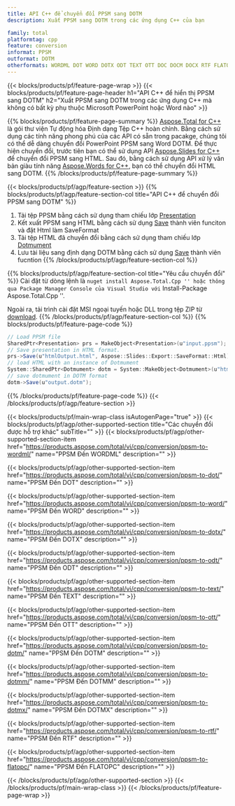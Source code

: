 ```yaml
---
title: API C++ để chuyển đổi PPSM sang DOTM
description: Xuất PPSM sang DOTM trong các ứng dụng C++ của bạn

family: total
platformtag: cpp
feature: conversion
informat: PPSM
outformat: DOTM
otherformats: WORDML DOT WORD DOTX ODT TEXT OTT DOC DOCM DOCX RTF FLATOPC
---
```

{{< blocks/products/pf/feature-page-wrap >}}
{{< blocks/products/pf/feature-page-header h1="API C++ để hiển thị PPSM sang DOTM" h2="Xuất PPSM sang DOTM trong các ứng dụng C++ mà không có bất kỳ phụ thuộc Microsoft PowerPoint hoặc Word nào" >}}

{{% blocks/products/pf/feature-page-summary %}}
[Aspose.Total for C++](https://products.aspose.com/total/cpp/) là gói thư viện Tự động hóa Định dạng Tệp C++ hoàn chỉnh. Bằng cách sử dụng các tính năng phong phú của các API có sẵn trong pacakge, chúng tôi có thể dễ dàng chuyển đổi PowerPoint PPSM sang Word DOTM. Để thực hiện chuyển đổi, trước tiên bạn có thể sử dụng API [Aspose.Slides for C++](https://products.aspose.com/slides/cpp/) để chuyển đổi PPSM sang HTML. Sau đó, bằng cách sử dụng API xử lý văn bản giàu tính năng [Aspose.Words for C++](https://products.aspose.com/words/cpp/), bạn có thể chuyển đổi HTML sang DOTM. 
{{% /blocks/products/pf/feature-page-summary  %}}

{{< blocks/products/pf/agp/feature-section >}}
{{% blocks/products/pf/agp/feature-section-col title="API C++ để chuyển đổi PPSM sang DOTM" %}}
1. Tải tệp PPSM bằng cách sử dụng tham chiếu lớp [Presentation](https://reference.aspose.com/slides/cpp/class/aspose.slides.presentation)
2. Kết xuất PPSM sang HTML bằng cách sử dụng [Save](https://reference.aspose.com/slides/cpp/class/aspose.slides.presentation#afcd59ec697bf05c10f78c3869de2ec9e) thành viên funciton và đặt Html làm SaveFormat
3. Tải tệp HTML đã chuyển đổi bằng cách sử dụng tham chiếu lớp [Dotmument](https://reference.aspose.com/words/cpp/class/aspose.words.dotmument)
4. Lưu tài liệu sang định dạng DOTM bằng cách sử dụng [Save](https://reference.aspose.com/words/cpp/class/aspose.words.dotmument#save_string) thành viên fucntion
{{% /blocks/products/pf/agp/feature-section-col %}}

{{% blocks/products/pf/agp/feature-section-col title="Yêu cầu chuyển đổi" %}}
Cài đặt từ dòng lệnh là `` nuget install Aspose.Total.Cpp '' hoặc thông qua Package Manager Console của Visual Studio với `` Install-Package Aspose.Total.Cpp ''.

Ngoài ra, tải trình cài đặt MSI ngoại tuyến hoặc DLL trong tệp ZIP từ [download](https://downloads.aspose.com/total/cpp).
{{% /blocks/products/pf/agp/feature-section-col %}}
{{% blocks/products/pf/feature-page-code %}}
```cs
// Load PPSM file
SharedPtr<Presentation> prs = MakeObject<Presentation>(u"input.ppsm");
// Save presentation in HTML format.
prs->Save(u"htmlOutput.html", Aspose::Slides::Export::SaveFormat::Html);
// load HTML with an instance of Dotmument
System::SharedPtr<Dotmument> dotm = System::MakeObject<Dotmument>(u"htmlOutput.html");
// save dotmument in DOTM format
dotm->Save(u"output.dotm"); 
```

{{% /blocks/products/pf/feature-page-code %}}
{{< /blocks/products/pf/agp/feature-section >}}

{{< blocks/products/pf/main-wrap-class isAutogenPage="true" >}}
{{< blocks/products/pf/agp/other-supported-section title="Các chuyển đổi được hỗ trợ khác" subTitle="" >}}
{{< blocks/products/pf/agp/other-supported-section-item href="https://products.aspose.com/total/vi/cpp/conversion/ppsm-to-wordml/" name="PPSM Đến WORDML" description="" >}}

{{< blocks/products/pf/agp/other-supported-section-item href="https://products.aspose.com/total/vi/cpp/conversion/ppsm-to-dot/" name="PPSM Đến DOT" description="" >}}

{{< blocks/products/pf/agp/other-supported-section-item href="https://products.aspose.com/total/vi/cpp/conversion/ppsm-to-word/" name="PPSM Đến WORD" description="" >}}

{{< blocks/products/pf/agp/other-supported-section-item href="https://products.aspose.com/total/vi/cpp/conversion/ppsm-to-dotx/" name="PPSM Đến DOTX" description="" >}}

{{< blocks/products/pf/agp/other-supported-section-item href="https://products.aspose.com/total/vi/cpp/conversion/ppsm-to-odt/" name="PPSM Đến ODT" description="" >}}

{{< blocks/products/pf/agp/other-supported-section-item href="https://products.aspose.com/total/vi/cpp/conversion/ppsm-to-text/" name="PPSM Đến TEXT" description="" >}}

{{< blocks/products/pf/agp/other-supported-section-item href="https://products.aspose.com/total/vi/cpp/conversion/ppsm-to-ott/" name="PPSM Đến OTT" description="" >}}

{{< blocks/products/pf/agp/other-supported-section-item href="https://products.aspose.com/total/vi/cpp/conversion/ppsm-to-dotm/" name="PPSM Đến DOTM" description="" >}}

{{< blocks/products/pf/agp/other-supported-section-item href="https://products.aspose.com/total/vi/cpp/conversion/ppsm-to-dotmm/" name="PPSM Đến DOTMM" description="" >}}

{{< blocks/products/pf/agp/other-supported-section-item href="https://products.aspose.com/total/vi/cpp/conversion/ppsm-to-dotmx/" name="PPSM Đến DOTMX" description="" >}}

{{< blocks/products/pf/agp/other-supported-section-item href="https://products.aspose.com/total/vi/cpp/conversion/ppsm-to-rtf/" name="PPSM Đến RTF" description="" >}}

{{< blocks/products/pf/agp/other-supported-section-item href="https://products.aspose.com/total/vi/cpp/conversion/ppsm-to-flatopc/" name="PPSM Đến FLATOPC" description="" >}}


{{< /blocks/products/pf/agp/other-supported-section >}}
{{< /blocks/products/pf/main-wrap-class >}}
{{< /blocks/products/pf/feature-page-wrap >}}